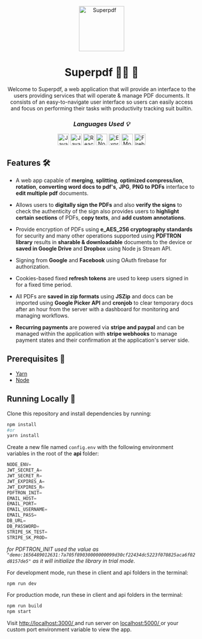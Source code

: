 <p align = "center"> <img src="https://i.ibb.co/tz3v7GW/sp-logo.png" alt="Superpdf" width="120px" height = "120px" /> </p>

<h1 align = "center">  Superpdf 👨‍💻 📁 </h1>
<p align = "center"> Welcome to Superpdf, a web application that will provide an interface to the users providing services that will operate & manage PDF documents. It consists of an easy-to-navigate user interface so users can easily access and focus on performing their tasks with productivity tracking suit builtin.</p>

_<h3 align = "center"> Languages Used 💡 </h3>_
<p align = "center">
   <img src="https://cdn.jsdelivr.net/gh/devicons/devicon/icons/javascript/javascript-original.svg" alt="Javascript" width="30px" />
   <img src="https://cdn.jsdelivr.net/gh/devicons/devicon/icons/typescript/typescript-original.svg" alt="Javascript" width="30px" />
   <img src="https://cdn.jsdelivr.net/gh/devicons/devicon/icons/react/react-original.svg" alt="React" width="30px" />
   <img src="https://cdn.jsdelivr.net/gh/devicons/devicon/icons/nodejs/nodejs-original.svg" alt="Node JS" width="30px" />
   <img src="https://cdn.jsdelivr.net/gh/devicons/devicon/icons/express/express-original-wordmark.svg" alt="Express JS" width="30px" />
   <img src="https://cdn.jsdelivr.net/gh/devicons/devicon/icons/mongodb/mongodb-plain-wordmark.svg" alt="MongoDB" width="30px" />
   <img src="https://cdn.jsdelivr.net/gh/devicons/devicon/icons/firebase/firebase-plain-wordmark.svg" alt="Firebase" width="30px" />
</p>


## Features 🛠
* A web app capable of **merging**, **splitting**, **optimized compress/ion**, **rotation**, **converting word docs to pdf's**, **JPG**, **PNG to PDFs** interface to **edit multiple pdf** documents.  

* Allows users to **digitally sign the PDFs** and also **verify the signs** to check the authenticity of the sign also provides users to 
  **highlight certain sections** of PDFs, **copy texts**, and **add custom annotations**.

* Provide encryption of PDFs using **e_AES_256 cryptography standards** for security and many other operations supported using
  **PDFTRON library** results in **sharable & downloadable** documents to the device or **saved in Google Drive** and **Dropbox** using Node 
  js Stream API.

* Signing from **Google** and **Facebook** using OAuth firebase for authorization.

* Cookies-based fixed **refresh tokens** are used to keep users signed in for a fixed time period. 

* All PDFs are **saved in zip formats** using **JSZip** and docs can be imported using **Google Picker API** and **cronjob** to clear 
  temporary docs after an hour from the server with a dashboard for monitoring and managing workflows.

* **Recurring payments** are powered via **stripe and paypal** and can be managed within the application with **stripe webhooks** to manage 
    payment states and their confirmation at the application's server side.


## Prerequisites 🔴
* <a href = "https://yarnpkg.com/" >Yarn</a> 
* <a href = "https://nodejs.org/en/" >Node</a> 

## Running Locally 🏃
Clone this repository and install dependencies by running:
``` bash 
npm install 
#or 
yarn install
```

Create a new file named ``config.env`` with the following environment variables in the root of the **api** folder:
``` js
NODE_ENV=
JWT_SECRET_A=
JWT_SECRET_R=
JWT_EXPIRES_A=
JWT_EXPIRES_R=
PDFTRON_INIT=
EMAIL_HOST=
EMAIL_PORT=
EMAIL_USERNAME=
EMAIL_PASS=
DB_URL=
DB_PASSWORD=
STRIPE_SK_TEST=
STRIPE_SK_PROD=

```

_for PDFTRON_INIT used the value as ``"demo:1656489012631:7a705f89030000000099d30cf22434dc5223f070825aca6f02d8157de5"`` as it will initialize the library in trial mode._

For development mode, run these in client and api folders in the terminal:
``` bash
npm run dev
```

For production mode, run these in client and api folders in the terminal:
``` bash
npm run build
npm start
```

Visit <a href= '#'> http://localhost:3000/ </a> and run server on <a href= '#'> localhost:5000/ </a> or your custom port environment variable to view the app.
